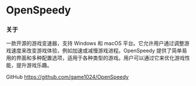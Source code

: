 # OpenSpeedy

### 关于
一款开源的游戏变速器，支持 Windows 和 macOS 平台。它允许用户通过调整游戏速度来改变游戏体验，例如加速或减慢游戏进程。OpenSpeedy 提供了简单易用的界面和多种配置选项，适用于各种类型的游戏。用户可以通过它来优化游戏性能，提升游戏乐趣。

GitHub <https://github.com/game1024/OpenSpeedy>